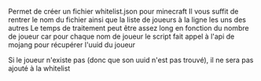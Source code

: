 Permet de créer un fichier whitelist.json pour minecraft
Il vous suffit de rentrer le nom du fichier ainsi que la liste de joueurs à la ligne les uns des autres
Le temps de traitement peut être assez long en fonction du nombre de joueur car pour chaque nom de joueur le script fait appel à l'api de mojang pour récupérer l'uuid du joueur

Si le joueur n'existe pas (donc que son uuid n'est pas trouvé), il ne sera pas ajouté à la whitelist
